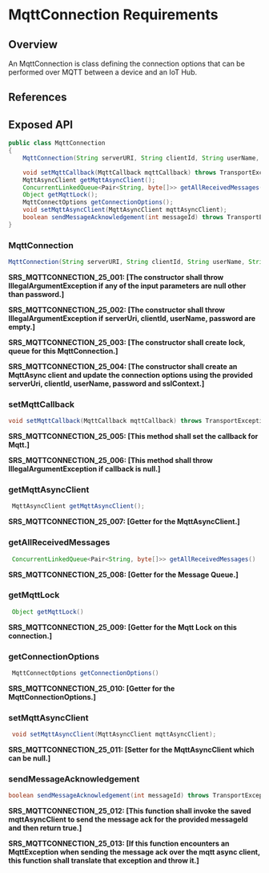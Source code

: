 # MqttConnection Requirements

## Overview

An MqttConnection is class defining the connection options that can be performed over MQTT between a device and an IoT Hub.

## References

## Exposed API

```java
public class MqttConnection
{
    MqttConnection(String serverURI, String clientId, String userName, String password, SSLContext iotHubSSLContext) throws IOException;

    void setMqttCallback(MqttCallback mqttCallback) throws TransportException;
    MqttAsyncClient getMqttAsyncClient();
    ConcurrentLinkedQueue<Pair<String, byte[]>> getAllReceivedMessages();
    Object getMqttLock();
    MqttConnectOptions getConnectionOptions();
    void setMqttAsyncClient(MqttAsyncClient mqttAsyncClient);
    boolean sendMessageAcknowledgement(int messageId) throws TransportException;
}
```

### MqttConnection

```java
MqttConnection(String serverURI, String clientId, String userName, String password, SSLContext iotHubSSLContext) throws IOException
```

**SRS_MQTTCONNECTION_25_001: [**The constructor shall throw IllegalArgumentException if any of the input parameters are null other than password.**]**

**SRS_MQTTCONNECTION_25_002: [**The constructor shall throw IllegalArgumentException if serverUri, clientId, userName, password are empty.**]**

**SRS_MQTTCONNECTION_25_003: [**The constructor shall create lock, queue for this MqttConnection.**]**

**SRS_MQTTCONNECTION_25_004: [**The constructor shall create an MqttAsync client and update the connection options using the provided serverUri, clientId, userName, password and sslContext.**]**

### setMqttCallback

```java
void setMqttCallback(MqttCallback mqttCallback) throws TransportException;
```

**SRS_MQTTCONNECTION_25_005: [**This method shall set the callback for Mqtt.**]**

**SRS_MQTTCONNECTION_25_006: [**This method shall throw IllegalArgumentException if callback is null.**]**

### getMqttAsyncClient

```java
 MqttAsyncClient getMqttAsyncClient();
```

**SRS_MQTTCONNECTION_25_007: [**Getter for the MqttAsyncClient.**]**

### getAllReceivedMessages

```java
 ConcurrentLinkedQueue<Pair<String, byte[]>> getAllReceivedMessages()
```

**SRS_MQTTCONNECTION_25_008: [**Getter for the Message Queue.**]**

### getMqttLock

```java
 Object getMqttLock()
```

**SRS_MQTTCONNECTION_25_009: [**Getter for the Mqtt Lock on this connection.**]**

### getConnectionOptions

```java
 MqttConnectOptions getConnectionOptions()
```

**SRS_MQTTCONNECTION_25_010: [**Getter for the MqttConnectionOptions.**]**

### setMqttAsyncClient

```java
 void setMqttAsyncClient(MqttAsyncClient mqttAsyncClient);
```

**SRS_MQTTCONNECTION_25_011: [**Setter for the MqttAsyncClient which can be null.**]**


### sendMessageAcknowledgement
```java
boolean sendMessageAcknowledgement(int messageId) throws TransportException
```

**SRS_MQTTCONNECTION_25_012: [**This function shall invoke the saved mqttAsyncClient to send the message ack for the provided messageId and then return true.**]**

**SRS_MQTTCONNECTION_25_013: [**If this function encounters an MqttException when sending the message ack over the mqtt async client, this function shall translate that exception and throw it.**]**
